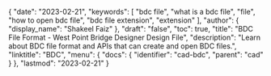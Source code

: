 {
  "date": "2023-02-21",
  "keywords": [
    "bdc file",
    "what is a bdc file",
    "file",
    "how to open bdc file",
    "bdc file extension",
    "extension"
  ],
  "author": {
    "display_name": "Shakeel Faiz"
  },
  "draft": "false",
  "toc": true,
  "title": "BDC File Format - West Point Bridge Designer Design File",
  "description": "Learn about BDC file format and APIs that can create and open BDC files.",
  "linktitle": "BDC",
  "menu": {
    "docs": {
      "identifier": "cad-bdc",
      "parent": "cad"
    }
  },
  "lastmod": "2023-02-21"
}
